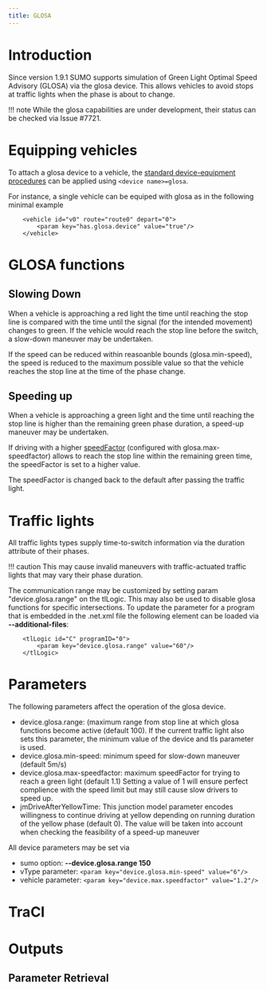 ```yaml
---
title: GLOSA
---
```


# Introduction
Since version 1.9.1 SUMO supports simulation of Green Light Optimal Speed
Advisory (GLOSA) via the glosa device. This allows vehicles to avoid stops at
traffic lights when the phase is about to change.

!!! note
    While the glosa capabilities are under development, their status can be checked via Issue #7721.

# Equipping vehicles
To attach a glosa device to a vehicle, the [standard device-equipment
procedures](../Definition_of_Vehicles,_Vehicle_Types,_and_Routes.md#devices) can
be applied using `<device name>=glosa`.

For instance, a single vehicle can be equiped with glosa as in the following minimal example

```
    <vehicle id="v0" route="route0" depart="0">
        <param key="has.glosa.device" value="true"/>  
    </vehicle>
```

# GLOSA functions

## Slowing Down
When a vehicle is approaching a red light the time until reaching the stop line
is compared with the time until the signal (for the intended movement) changes to green.
If the vehicle would reach the stop line before the switch, a slow-down maneuver
may be undertaken.

If the speed can be reduced within reasoanble bounds (glosa.min-speed), the
speed is reduced to the maximum possible value so that the vehicle reaches the
stop line at the time of the phase change.

## Speeding up

When a vehicle is approaching a green light and the time until reaching the stop
line is higher than the remaining green phase duration, a speed-up maneuver may
be undertaken.

If driving with a higher [speedFactor]() (configured with glosa.max-speedfactor)
allows to reach the stop line within the remaining green time, the speedFactor
is set to a higher value.

The speedFactor is changed back to the default after passing the traffic light.

# Traffic lights

All traffic lights types supply time-to-switch information via the duration
attribute of their phases. 

!!! caution
    This may cause invalid maneuvers with traffic-actuated traffic lights that
    may vary their phase duration.
    
The communication range may be customized by setting param "device.glosa.range" on the tlLogic. This may also be used to disable glosa functions for specific intersections.
To update the parameter for a program that is embedded in the .net.xml file the following element can be loaded via **--additional-files**:

```
    <tlLogic id="C" programID="0">
        <param key="device.glosa.range" value="60"/>
    </tlLogic>
```

# Parameters

The following parameters affect the operation of the glosa device.

- device.glosa.range: (maximum range from stop line at which glosa functions
  become active (default 100). If the current traffic light also sets this parameter, the minimum value of the device and tls parameter is used.
- device.glosa.min-speed: minimum speed for slow-down maneuver (default 5m/s)
- device.glosa.max-speedfactor: maximum speedFactor for trying to reach a green
  light (default 1.1) Setting a value of 1 will ensure perfect complience with the speed
  limit but may still cause slow drivers to speed up.
- jmDriveAfterYellowTime: This junction model parameter encodes willingness to
  continue driving at yellow depending on running duration of the yellow phase
  (default 0). The value will be taken into account when checking the
  feasibility of a speed-up maneuver

All device parameters may be set via

- sumo option: **--device.glosa.range 150**
- vType parameter: `<param key="device.glosa.min-speed" value="6"/>`
- vehicle parameter: `<param key="device.max.speedfactor" value="1.2"/>`

# TraCI

# Outputs

## Parameter Retrieval
